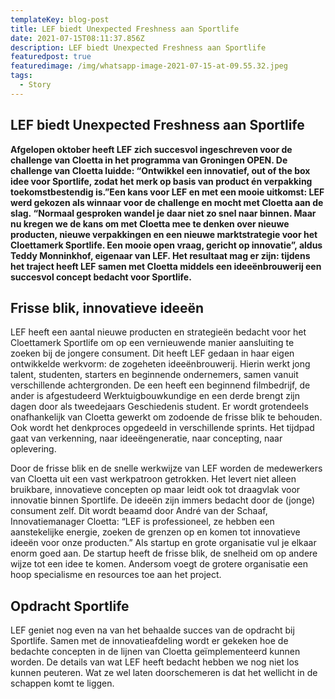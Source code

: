 ```yaml
---
templateKey: blog-post
title: LEF biedt Unexpected Freshness aan Sportlife
date: 2021-07-15T08:11:37.856Z
description: LEF biedt Unexpected Freshness aan Sportlife
featuredpost: true
featuredimage: /img/whatsapp-image-2021-07-15-at-09.55.32.jpeg
tags:
  - Story
---
```

## LEF biedt Unexpected Freshness aan Sportlife

**Afgelopen oktober heeft LEF zich succesvol ingeschreven voor de challenge van Cloetta in het programma van Groningen OPEN. De challenge van Cloetta luidde: “Ontwikkel een innovatief, out of the box idee voor Sportlife, zodat het merk op basis van product én verpakking toekomstbestendig is.”Een kans voor LEF en met een mooie uitkomst: LEF werd gekozen als winnaar voor de challenge en mocht met Cloetta aan de slag. “Normaal gesproken wandel je daar niet zo snel naar binnen. Maar nu kregen we de kans om met Cloetta mee te denken over nieuwe producten, nieuwe verpakkingen en een nieuwe marktstrategie voor het Cloettamerk Sportlife. Een mooie open vraag, gericht op innovatie”, aldus Teddy Monninkhof, eigenaar van LEF. Het resultaat mag er zijn: tijdens het traject heeft LEF samen met Cloetta middels een ideeënbrouwerij een succesvol concept bedacht voor Sportlife.**

## Frisse blik, innovatieve ideeën

LEF heeft een aantal nieuwe producten en strategieën bedacht voor het Cloettamerk Sportlife om op een vernieuwende manier aansluiting te zoeken bij de jongere consument. Dit heeft LEF gedaan in haar eigen  ontwikkelde werkvorm: de zogeheten ideeënbrouwerij. Hierin werkt jong talent, studenten, starters en beginnende ondernemers, samen vanuit verschillende achtergronden. De een heeft een beginnend filmbedrijf, de ander is afgestudeerd Werktuigbouwkundige en een derde brengt zijn dagen door als tweedejaars Geschiedenis student. Er wordt grotendeels onafhankelijk van Cloetta gewerkt om zodoende de frisse blik te behouden. Ook wordt het denkproces opgedeeld in verschillende sprints. Het tijdpad gaat van verkenning, naar ideeëngeneratie, naar concepting, naar oplevering.

Door de frisse blik en de snelle werkwijze van LEF worden de medewerkers van Cloetta uit een vast werkpatroon getrokken. Het levert niet alleen bruikbare, innovatieve concepten op maar leidt ook tot draagvlak voor innovatie binnen Sportlife. De ideeën zijn immers bedacht door de (jonge) consument zelf. Dit wordt beaamd door André van der Schaaf, Innovatiemanager Cloetta: “LEF is professioneel, ze hebben een aanstekelijke energie, zoeken de grenzen op en komen tot innovatieve ideeën voor onze producten.” Als startup en grote organisatie vul je elkaar enorm goed aan. De startup heeft de frisse blik, de snelheid om op andere wijze tot een idee te komen. Andersom voegt de grotere organisatie een hoop specialisme en resources toe aan het project. 

## Opdracht Sportlife

LEF geniet nog even na van het behaalde succes van de opdracht bij Sportlife. Samen met de innovatieafdeling wordt er gekeken hoe de bedachte concepten in de lijnen van Cloetta geïmplementeerd kunnen worden. De details van wat LEF heeft bedacht hebben we nog niet los kunnen peuteren. Wat ze wel laten doorschemeren is dat het wellicht in de schappen komt te liggen.